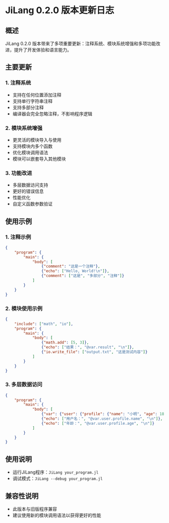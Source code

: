 # JiLang 0.2.0 版本更新日志

## 概述

JiLang 0.2.0 版本带来了多项重要更新：注释系统、模块系统增强和多项功能改进，提升了开发体验和语言能力。

## 主要更新

### 1. 注释系统

- 支持在任何位置添加注释
- 支持单行字符串注释
- 支持多部分注释
- 编译器会完全忽略注释，不影响程序逻辑

### 2. 模块系统增强

- 更灵活的模块导入与使用
- 支持模块内多个函数
- 优化模块调用语法
- 模块可以嵌套导入其他模块

### 3. 功能改进

- 多层数据访问支持
- 更好的错误信息
- 性能优化
- 自定义函数参数验证

## 使用示例

### 1. 注释示例

```json
{
    "program": {
        "main": {
            "body": [
                {"comment": "这是一个注释"},
                {"echo": ["Hello, World!\n"]},
                {"comment": ["这是", "多部分", "注释"]}
            ]
        }
    }
}
```

### 2. 模块使用示例

```json
{
    "include": ["math", "io"],
    "program": {
        "main": {
            "body": [
                {"math.add": [5, 3]},
                {"echo": ["结果：", "@var.result", "\n"]},
                {"io.write_file": ["output.txt", "这是测试内容"]}
            ]
        }
    }
}
```

### 3. 多层数据访问

```json
{
    "program": {
        "main": {
            "body": [
                {"var": {"user": {"profile": {"name": "小明", "age": 18}}}},
                {"echo": ["用户名：", "@var.user.profile.name", "\n"]},
                {"echo": ["年龄：", "@var.user.profile.age", "\n"]}
            ]
        }
    }
}
```

## 使用说明

- 运行JiLang程序：`JiLang your_program.jl`
- 调试模式：`JiLang --debug your_program.jl`

## 兼容性说明

- 此版本与旧版程序兼容
- 建议使用新的模块调用语法以获得更好的性能